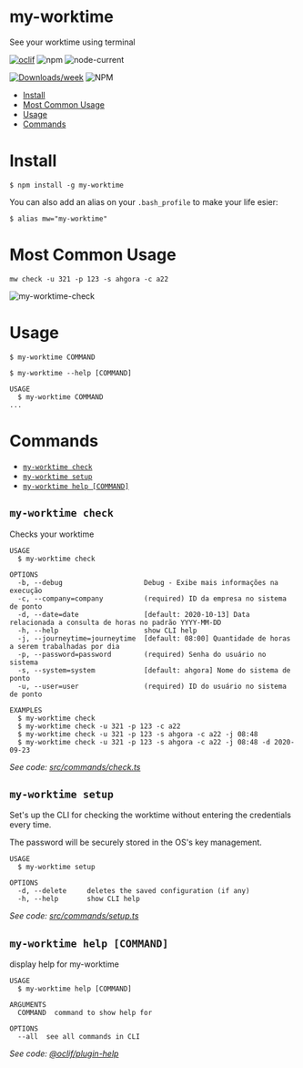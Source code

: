 my-worktime
==========
See your worktime using terminal


[![oclif](https://img.shields.io/badge/cli-oclif-brightgreen.svg)](https://oclif.io)
![npm](https://img.shields.io/npm/v/my-worktime)
![node-current](https://img.shields.io/node/v/my-worktime)

[![Downloads/week](https://img.shields.io/npm/dw/my-worktime.svg)](https://npmjs.org/package/my-worktime)
![NPM](https://img.shields.io/npm/l/my-worktime)

<!-- toc -->
* [Install](#install)
* [Most Common Usage](#most-common-usage)
* [Usage](#usage)
* [Commands](#commands)
<!-- tocstop -->

# Install
```
$ npm install -g my-worktime
```

You can also add an alias on your `.bash_profile` to make your life esier:

```
$ alias mw="my-worktime"
```

# Most Common Usage

```
mw check -u 321 -p 123 -s ahgora -c a22
```
![my-worktime-check](https://user-images.githubusercontent.com/2482989/94374192-f0597180-00e0-11eb-8fbb-39d67975963d.gif)


# Usage

```sh-session
$ my-worktime COMMAND

$ my-worktime --help [COMMAND]

USAGE
  $ my-worktime COMMAND
...
```

# Commands
<!-- commands -->
* [`my-worktime check`](#my-worktime-check)
* [`my-worktime setup`](#my-worktime-setup)
* [`my-worktime help [COMMAND]`](#my-worktime-help-command)

## `my-worktime check`

Checks your worktime

```
USAGE
  $ my-worktime check

OPTIONS
  -b, --debug                    Debug - Exibe mais informações na execução
  -c, --company=company          (required) ID da empresa no sistema de ponto
  -d, --date=date                [default: 2020-10-13] Data relacionada a consulta de horas no padrão YYYY-MM-DD
  -h, --help                     show CLI help
  -j, --journeytime=journeytime  [default: 08:00] Quantidade de horas a serem trabalhadas por dia
  -p, --password=password        (required) Senha do usuário no sistema
  -s, --system=system            [default: ahgora] Nome do sistema de ponto
  -u, --user=user                (required) ID do usuário no sistema de ponto

EXAMPLES
  $ my-worktime check
  $ my-worktime check -u 321 -p 123 -c a22
  $ my-worktime check -u 321 -p 123 -s ahgora -c a22 -j 08:48
  $ my-worktime check -u 321 -p 123 -s ahgora -c a22 -j 08:48 -d 2020-09-23
```

_See code: [src/commands/check.ts](https://github.com/carloshpds/my-worktime/blob/v1.2.0/src/commands/check.ts)_

## `my-worktime setup`

Set's up the CLI for checking the worktime without entering the credentials every time.

The password will be securely stored in the OS's key management.

```
USAGE
  $ my-worktime setup

OPTIONS
  -d, --delete     deletes the saved configuration (if any)
  -h, --help       show CLI help
```

_See code: [src/commands/setup.ts](https://github.com/carloshpds/my-worktime/blob/v1.1.0/src/commands/setup.ts)_

## `my-worktime help [COMMAND]`

display help for my-worktime

```
USAGE
  $ my-worktime help [COMMAND]

ARGUMENTS
  COMMAND  command to show help for

OPTIONS
  --all  see all commands in CLI
```

_See code: [@oclif/plugin-help](https://github.com/oclif/plugin-help/blob/v3.2.0/src/commands/help.ts)_
<!-- commandsstop -->
